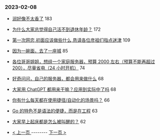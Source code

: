 ### 2023-02-08 
- [润好像不太香了](https://www.v2ex.com/t/914098) 183
- [为什么大家总觉得自己活不到退休年龄？](https://www.v2ex.com/t/914182) 172
- [第一次网恋,初面应该做些什么,恳请各位彦祖们指点迷津](https://www.v2ex.com/t/914216) 109
- [因为一碗面，去了一座城](https://www.v2ex.com/t/914130) 85
- [各位哥哥姐姐，想组一个家庭服务器，预算 2000 左右（预算不能再超过 200），尽量省电（24 小时开机）](https://www.v2ex.com/t/914204) 74
- [好奇问问，自己的服务器，都会用来做什么](https://www.v2ex.com/t/914108) 68
- [大家用 ChatGPT 都用来干嘛？应用到实际中了吗](https://www.v2ex.com/t/914138) 68
- [你有什么每天都在使用捷径/自动化的场景吗？](https://www.v2ex.com/t/914186) 66
- [Go 的特色不是语法的便捷，而是在工程](https://www.v2ex.com/t/914114) 63
- [大家早上起床都是怎么被叫醒的？](https://www.v2ex.com/t/914257) 62 

- [ < 上一页 ](https://github.com/able8/v2ex-hot-record/blob/master/2023-02-07.md) -------- [ 下一页 > ](https://github.com/able8/v2ex-hot-record/blob/master/2023-02-09.md)